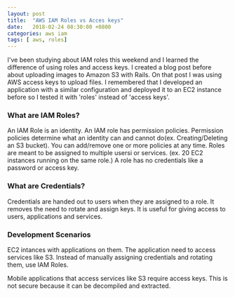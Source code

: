 ```yaml
---
layout: post
title:  "AWS IAM Roles vs Acces keys"
date:   2018-02-24 08:30:00 +0800
categories: aws iam
tags: [ aws, roles]
---
```


<p>I've been studying about IAM roles this weekend and I learned the
 difference of using roles and access keys. I created a blog post
 before about uploading images to Amazon S3 with Rails.
 On that post I was using AWS access keys to upload files. I remembered
 that I developed an application with a similar configuration and deployed
 it to an EC2 instance before so I tested it with 'roles' instead of 'access keys'.</p>

<h3>What are IAM Roles?</h3>
<p>An IAM Role is an identity. An IAM role has permission policies.
 Permission policies determine what an identity can and cannot
 do(ex. Creating/Deleting an S3 bucket). You can add/remove one or
 more policies at any time. Roles are meant to be assigned to multiple usersi or services.
 (ex. 20 EC2 instances running on the same role.)
 A role has no credentials like a password or access key.</p>

<h3>What are Credentials?</h3>
<p>Credentials are handed out to users when they are assigned to a role.
 It removes the need to rotate and assign keys.
 It is useful for giving access to users, applications and services.</p>

<h3>Development Scenarios</h3>

<p>EC2 intances with applications on them. The application need to access services like S3.
 Instead of manually assigning credentials and rotating them, use IAM Roles.</p>

<p>Mobile applications that access services like S3 require access keys.
 This is not secure because it can be decompiled and extracted.</p>
